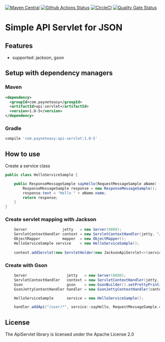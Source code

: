 [![Maven Central](https://img.shields.io/maven-central/v/com.payneteasy/api-servlet.svg?label=Maven%20Central)](https://search.maven.org/search?q=g:%22com.payneteasy%22%20AND%20a:%22api-servlet%22)
[![Github Actions Status](https://github.com/payneteasy/api-servlet/workflows/Java%20CI/badge.svg)](https://github.com/payneteasy/api-servlet/actions)
[![CircleCI](https://circleci.com/gh/payneteasy/api-servlet.svg?style=svg)](https://circleci.com/gh/payneteasy/api-servlet)
[![Quality Gate Status](https://sonarcloud.io/api/project_badges/measure?project=com.payneteasy%3Aapi-servlet&metric=alert_status)](https://sonarcloud.io/dashboard?id=com.payneteasy%3Aapi-servlet)

Simple API Servlet for JSON
==========================


## Features

* supported: jackson, gson

## Setup with dependency managers

### Maven

```xml
<dependency>
  <groupId>com.payneteasy</groupId>
  <artifactId>api-servlet</artifactId>
  <version>1.0-5</version>
</dependency>
```

### Gradle

```groovy
compile 'com.payneteasy:api-servlet:1.0-5'
```

How to use
------------

Create a service class

```java
public class HelloServiceSample {

    public ResponseMessageSample sayHello(RequestMessageSample aName) {
        ResponseMessageSample response = new ResponseMessageSample();
        response.text = "Hello " + aName.name;
        return response;
    }
}
```

### Create servlet mapping with Jackson

```java
    Server                jetty   = new Server(8080);
    ServletContextHandler context = new ServletContextHandler(jetty, "/api", ServletContextHandler.NO_SESSIONS);
    ObjectMapper          mapper  = new ObjectMapper();
    HelloServiceSample service    = new HelloServiceSample();
    
    context.addServlet(new ServletHolder(new JacksonApiServlet<>(service::sayHello, RequestMessageSample.class, ResponseMessageSample.class, mapper)), "/user/*");
```

### Create with Gson

```java
    Server                  jetty   = new Server(8080);
    ServletContextHandler   context = new ServletContextHandler(jetty, "/api", ServletContextHandler.NO_SESSIONS);
    Gson                    gson    = new GsonBuilder().setPrettyPrinting().create();
    GsonJettyContextHandler handler = new GsonJettyContextHandler(context, gson);

    HelloServiceSample      service = new HelloServiceSample();

    handler.addApi("/user/*", service::sayHello, RequestMessageSample.class);
```


## License

The ApiServlet library is licensed under the Apache License 2.0

